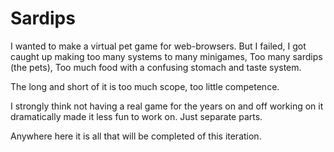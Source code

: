 # Sardips

I wanted to make a virtual pet game for web-browsers. But I failed, I got caught up making too many systems to many minigames, Too many sardips (the pets), Too much food with a confusing stomach and taste system.

The long and short of it is too much scope, too little competence.

I strongly think not having a real game for the years on and off working on it dramatically made it less fun to work on. Just separate parts.


Anywhere here it is all that will be completed of this iteration.